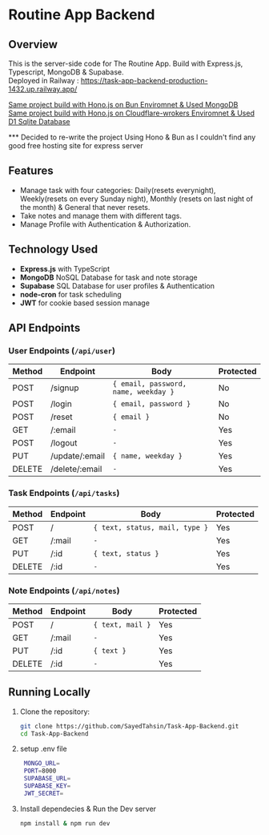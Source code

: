 # Routine App Backend

## Overview
This is the server-side code for The Routine App. Build with Express.js, Typescript, MongoDB & Supabase.
<br>Deployed in Railway : https://task-app-backend-production-1432.up.railway.app/

<a href="https://github.com/SayedTahsin/Hono-Bun-Mongo">Same project build with Hono.js on Bun Enviromnet & Used MongoDB</a>
<br>
<a href="https://github.com/SayedTahsin/Routine-Hono">Same project build with Hono.js on Cloudflare-wrokers Enviromnet & Used D1 Sqlite Database</a>

*** Decided to re-write the project Using Hono & Bun as I couldn't find any good free hosting site for express server 

## Features
- Manage task with four categories: Daily(resets everynight), Weekly(resets on every Sunday night), Monthly (resets on last night of the month) & General that never resets.
- Take notes and manage them with different tags.
- Manage Profile with Authentication & Authorization. 

## Technology Used
- **Express.js** with TypeScript
- **MongoDB** NoSQL Database for task and note storage
- **Supabase** SQL Database for user profiles & Authentication
- **node-cron** for task scheduling
- **JWT** for cookie based session manage

## API Endpoints

### User Endpoints (`/api/user`)

| Method | Endpoint                | Body                                  | Protected |
|--------|-------------------------|---------------------------------------|-----------|
| POST   | /signup                 | `{ email, password, name, weekday }`  | No        |
| POST   | /login                  | `{ email, password }`                 | No        |
| POST   | /reset                  | `{ email }`                           | No        |
| GET    | /:email                 | `-`                                   | Yes       |
| POST   | /logout                 | `-`                                   | Yes       |
| PUT    | /update/:email          | `{ name, weekday }`                   | Yes       |
| DELETE | /delete/:email          | `-`                                   | Yes       |

### Task Endpoints (`/api/tasks`)

| Method | Endpoint                | Body                                  | Protected |
|--------|-------------------------|---------------------------------------|-----------|
| POST   | /                       | `{ text, status, mail, type }`        | Yes       |
| GET    | /:mail                  | `-`                                   | Yes       |
| PUT    | /:id                    | `{ text, status }`                    | Yes       |
| DELETE | /:id                    | `-`                                   | Yes       |

### Note Endpoints (`/api/notes`)

| Method | Endpoint                | Body                                  | Protected |
|--------|-------------------------|---------------------------------------|-----------|
| POST   | /                       | `{ text, mail }`                      | Yes       |
| GET    | /:mail                  | `-`                                   | Yes       |
| PUT    | /:id                    | `{ text }`                            | Yes       |
| DELETE | /:id                    | `-`                                   | Yes       |


## Running Locally

1. Clone the repository:
   ```bash
   git clone https://github.com/SayedTahsin/Task-App-Backend.git
   cd Task-App-Backend
   ```
2. setup .env file
   ```bash
    MONGO_URL=
    PORT=8000
    SUPABASE_URL=
    SUPABASE_KEY=
    JWT_SECRET=
   ```
3. Install dependecies & Run the Dev server
   ```bash
   npm install & npm run dev
   ```
